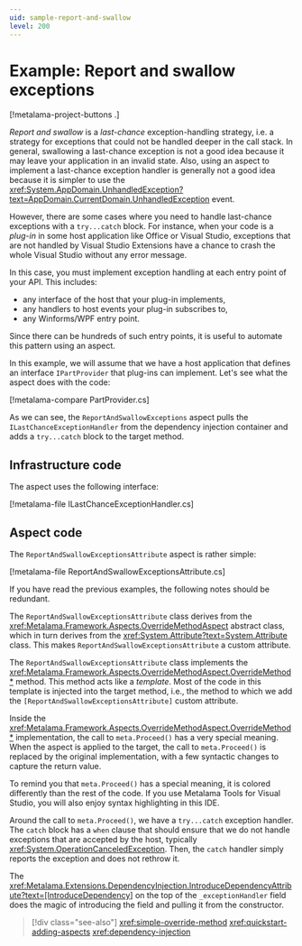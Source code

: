 ```yaml
---
uid: sample-report-and-swallow
level: 200
---
```


# Example: Report and swallow exceptions

[!metalama-project-buttons .]

_Report and swallow_ is a _last-chance_ exception-handling strategy, i.e. a strategy for exceptions that could not be
handled deeper in the call stack. In general, swallowing a last-chance exception is not a good idea because it may leave
your application in an invalid state. Also, using an aspect to implement a last-chance exception handler is generally
not a good idea because it is simpler to use
the <xref:System.AppDomain.UnhandledException?text=AppDomain.CurrentDomain.UnhandledException> event.

However, there are some cases where you need to handle last-chance exceptions with a `try...catch` block. For instance,
when your code is a _plug-in_ in some host application like Office or Visual Studio, exceptions that are not handled by
Visual Studio Extensions have a chance to crash the whole Visual Studio without any error message.

In this case, you must implement exception handling at each entry point of your API. This includes:

* any interface of the host that your plug-in implements,
* any handlers to host events your plug-in subscribes to,
* any Winforms/WPF entry point.

Since there can be hundreds of such entry points, it is useful to automate this pattern using an aspect.

In this example, we will assume that we have a host application that defines an interface `IPartProvider` that plug-ins
can implement. Let's see what the aspect does with the code:

[!metalama-compare PartProvider.cs]

As we can see, the `ReportAndSwallowExceptions` aspect pulls the `ILastChanceExceptionHandler` from the dependency
injection container and adds a `try...catch` block to the target method.

## Infrastructure code

The aspect uses the following interface:

[!metalama-file ILastChanceExceptionHandler.cs]

## Aspect code

The `ReportAndSwallowExceptionsAttribute` aspect is rather simple:

[!metalama-file ReportAndSwallowExceptionsAttribute.cs]

If you have read the previous examples, the following notes should be redundant.

The `ReportAndSwallowExceptionsAttribute` class derives from the <xref:Metalama.Framework.Aspects.OverrideMethodAspect>
abstract class, which in turn derives from the <xref:System.Attribute?text=System.Attribute> class. This
makes `ReportAndSwallowExceptionsAttribute` a custom attribute.

The `ReportAndSwallowExceptionsAttribute` class implements
the <xref:Metalama.Framework.Aspects.OverrideMethodAspect.OverrideMethod*> method. This method acts like a _template_.
Most of the code in this template is injected into the target method, i.e., the method to which we add
the `[ReportAndSwallowExceptionsAttribute]` custom attribute.

Inside the <xref:Metalama.Framework.Aspects.OverrideMethodAspect.OverrideMethod*> implementation, the call
to `meta.Proceed()` has a very special meaning. When the aspect is applied to the target, the call to `meta.Proceed()`
is replaced by the original implementation, with a few syntactic changes to capture the return value.

To remind you that `meta.Proceed()` has a special meaning, it is colored differently than the rest of the code. If you
use Metalama Tools for Visual Studio, you will also enjoy syntax highlighting in this IDE.

Around the call to `meta.Proceed()`, we have a `try...catch` exception handler. The `catch` block has a `when` clause
that should ensure that we do not handle exceptions that are accepted by the host,
typically <xref:System.OperationCanceledException>. Then, the `catch` handler simply reports the exception and does not
rethrow it.

The <xref:Metalama.Extensions.DependencyInjection.IntroduceDependencyAttribute?text=[IntroduceDependency]> on the top of
the `_exceptionHandler` field does the magic of introducing the field and pulling it from the constructor.

> [!div class="see-also"]
> <xref:simple-override-method>
> <xref:quickstart-adding-aspects>
> <xref:dependency-injection>

